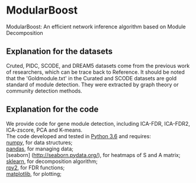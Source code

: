 # ModularBoost
ModularBoost: An efficient network inference algorithm based on Module Decomposition
## Explanation for the datasets
Cruted, PIDC, SCODE, and DREAM5 datasets come from the previous work of researchers, which can be trace back to Reference. It should be noted that the 'Goldmodule.txt' in the Curated and SCODE datasets are gold standard of module detection. They were extracted by graph theory or community detection methods.
## Explanation for the code
We provide code for gene module detection, including ICA-FDR, ICA-FDR2, ICA-zscore, PCA and K-means.  
The code developed and tested in [Python 3.6](https://www.python.org/downloads/release/python-360/) and requires:  
[numpy](https://numpy.org/), for data structures;  
[pandas](https://pandas.pydata.org/), for managing data;  
[seaborn] (http://seaborn.pydata.org/), for heatmaps of S and A matrix;  
[sklearn](https://scikit-learn.org/stable/), for decomposition algorithm;  
[rpy2](https://pypi.org/project/rpy2/), for FDR functions;  
[matplotlib](https://matplotlib.org/), for plotting;
